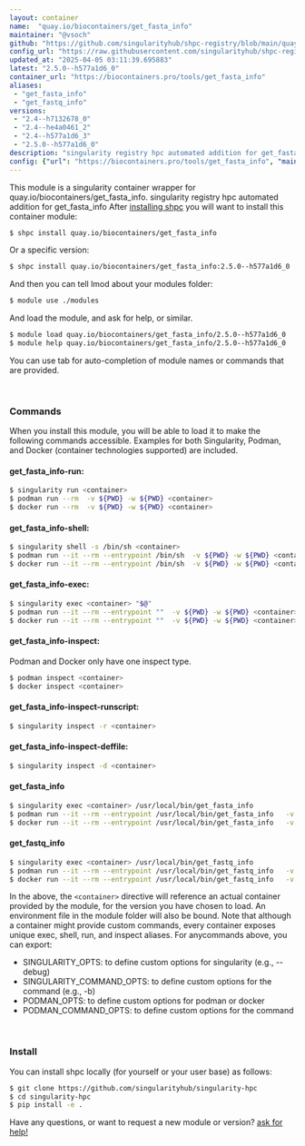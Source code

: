 ```yaml
---
layout: container
name:  "quay.io/biocontainers/get_fasta_info"
maintainer: "@vsoch"
github: "https://github.com/singularityhub/shpc-registry/blob/main/quay.io/biocontainers/get_fasta_info/container.yaml"
config_url: "https://raw.githubusercontent.com/singularityhub/shpc-registry/main/quay.io/biocontainers/get_fasta_info/container.yaml"
updated_at: "2025-04-05 03:11:39.695883"
latest: "2.5.0--h577a1d6_0"
container_url: "https://biocontainers.pro/tools/get_fasta_info"
aliases:
 - "get_fasta_info"
 - "get_fastq_info"
versions:
 - "2.4--h7132678_0"
 - "2.4--he4a0461_2"
 - "2.4--h577a1d6_3"
 - "2.5.0--h577a1d6_0"
description: "singularity registry hpc automated addition for get_fasta_info"
config: {"url": "https://biocontainers.pro/tools/get_fasta_info", "maintainer": "@vsoch", "description": "singularity registry hpc automated addition for get_fasta_info", "latest": {"2.5.0--h577a1d6_0": "sha256:9a25dd627a230e24aca0c774e04e4a809e60dc2a4bf65e4ba423987890aaa704"}, "tags": {"2.4--h7132678_0": "sha256:1d2e5a089c229cc1215b63ed870f234f3fd5032e1afce41c5c178df2318f09ae", "2.4--he4a0461_2": "sha256:6cd9c895b3b5fb70461dba6fc556c70245fd3f0d293029417f17b85fe57c90d4", "2.4--h577a1d6_3": "sha256:195afb18e99f17dd70711c7175e2074d9da3830a14cd6df2e9b94bdb9b4ed9e8", "2.5.0--h577a1d6_0": "sha256:9a25dd627a230e24aca0c774e04e4a809e60dc2a4bf65e4ba423987890aaa704"}, "docker": "quay.io/biocontainers/get_fasta_info", "aliases": {"get_fasta_info": "/usr/local/bin/get_fasta_info", "get_fastq_info": "/usr/local/bin/get_fastq_info"}}
---
```


This module is a singularity container wrapper for quay.io/biocontainers/get_fasta_info.
singularity registry hpc automated addition for get_fasta_info
After [installing shpc](#install) you will want to install this container module:


```bash
$ shpc install quay.io/biocontainers/get_fasta_info
```

Or a specific version:

```bash
$ shpc install quay.io/biocontainers/get_fasta_info:2.5.0--h577a1d6_0
```

And then you can tell lmod about your modules folder:

```bash
$ module use ./modules
```

And load the module, and ask for help, or similar.

```bash
$ module load quay.io/biocontainers/get_fasta_info/2.5.0--h577a1d6_0
$ module help quay.io/biocontainers/get_fasta_info/2.5.0--h577a1d6_0
```

You can use tab for auto-completion of module names or commands that are provided.

<br>

### Commands

When you install this module, you will be able to load it to make the following commands accessible.
Examples for both Singularity, Podman, and Docker (container technologies supported) are included.

#### get_fasta_info-run:

```bash
$ singularity run <container>
$ podman run --rm  -v ${PWD} -w ${PWD} <container>
$ docker run --rm  -v ${PWD} -w ${PWD} <container>
```

#### get_fasta_info-shell:

```bash
$ singularity shell -s /bin/sh <container>
$ podman run --it --rm --entrypoint /bin/sh  -v ${PWD} -w ${PWD} <container>
$ docker run --it --rm --entrypoint /bin/sh  -v ${PWD} -w ${PWD} <container>
```

#### get_fasta_info-exec:

```bash
$ singularity exec <container> "$@"
$ podman run --it --rm --entrypoint ""  -v ${PWD} -w ${PWD} <container> "$@"
$ docker run --it --rm --entrypoint ""  -v ${PWD} -w ${PWD} <container> "$@"
```

#### get_fasta_info-inspect:

Podman and Docker only have one inspect type.

```bash
$ podman inspect <container>
$ docker inspect <container>
```

#### get_fasta_info-inspect-runscript:

```bash
$ singularity inspect -r <container>
```

#### get_fasta_info-inspect-deffile:

```bash
$ singularity inspect -d <container>
```


#### get_fasta_info

```bash
$ singularity exec <container> /usr/local/bin/get_fasta_info
$ podman run --it --rm --entrypoint /usr/local/bin/get_fasta_info   -v ${PWD} -w ${PWD} <container> -c " $@"
$ docker run --it --rm --entrypoint /usr/local/bin/get_fasta_info   -v ${PWD} -w ${PWD} <container> -c " $@"
```


#### get_fastq_info

```bash
$ singularity exec <container> /usr/local/bin/get_fastq_info
$ podman run --it --rm --entrypoint /usr/local/bin/get_fastq_info   -v ${PWD} -w ${PWD} <container> -c " $@"
$ docker run --it --rm --entrypoint /usr/local/bin/get_fastq_info   -v ${PWD} -w ${PWD} <container> -c " $@"
```



In the above, the `<container>` directive will reference an actual container provided
by the module, for the version you have chosen to load. An environment file in the
module folder will also be bound. Note that although a container
might provide custom commands, every container exposes unique exec, shell, run, and
inspect aliases. For anycommands above, you can export:

 - SINGULARITY_OPTS: to define custom options for singularity (e.g., --debug)
 - SINGULARITY_COMMAND_OPTS: to define custom options for the command (e.g., -b)
 - PODMAN_OPTS: to define custom options for podman or docker
 - PODMAN_COMMAND_OPTS: to define custom options for the command

<br>

### Install

You can install shpc locally (for yourself or your user base) as follows:

```bash
$ git clone https://github.com/singularityhub/singularity-hpc
$ cd singularity-hpc
$ pip install -e .
```

Have any questions, or want to request a new module or version? [ask for help!](https://github.com/singularityhub/singularity-hpc/issues)